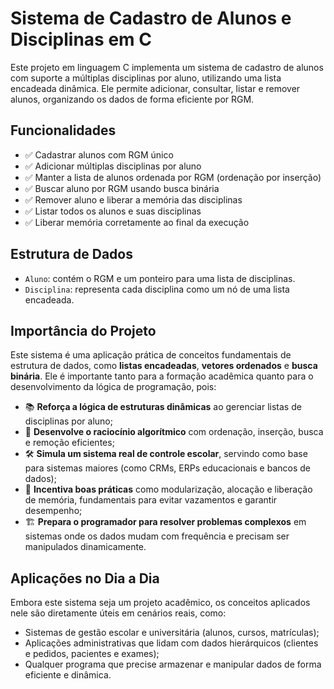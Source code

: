 # Sistema de Cadastro de Alunos e Disciplinas em C

Este projeto em linguagem C implementa um sistema de cadastro de alunos com suporte a múltiplas disciplinas por aluno, utilizando uma lista encadeada dinâmica. Ele permite adicionar, consultar, listar e remover alunos, organizando os dados de forma eficiente por RGM.

## Funcionalidades

- ✅ Cadastrar alunos com RGM único  
- ✅ Adicionar múltiplas disciplinas por aluno  
- ✅ Manter a lista de alunos ordenada por RGM (ordenação por inserção)  
- ✅ Buscar aluno por RGM usando busca binária  
- ✅ Remover aluno e liberar a memória das disciplinas  
- ✅ Listar todos os alunos e suas disciplinas  
- ✅ Liberar memória corretamente ao final da execução  

## Estrutura de Dados

- `Aluno`: contém o RGM e um ponteiro para uma lista de disciplinas.  
- `Disciplina`: representa cada disciplina como um nó de uma lista encadeada.

## Importância do Projeto

Este sistema é uma aplicação prática de conceitos fundamentais de estrutura de dados, como **listas encadeadas**, **vetores ordenados** e **busca binária**. Ele é importante tanto para a formação acadêmica quanto para o desenvolvimento da lógica de programação, pois:

- 📚 **Reforça a lógica de estruturas dinâmicas** ao gerenciar listas de disciplinas por aluno;  
- 🧠 **Desenvolve o raciocínio algorítmico** com ordenação, inserção, busca e remoção eficientes;  
- 🛠️ **Simula um sistema real de controle escolar**, servindo como base para sistemas maiores (como CRMs, ERPs educacionais e bancos de dados);  
- 🧼 **Incentiva boas práticas** como modularização, alocação e liberação de memória, fundamentais para evitar vazamentos e garantir desempenho;  
- 🏗️ **Prepara o programador para resolver problemas complexos** em sistemas onde os dados mudam com frequência e precisam ser manipulados dinamicamente.

## Aplicações no Dia a Dia

Embora este sistema seja um projeto acadêmico, os conceitos aplicados nele são diretamente úteis em cenários reais, como:

- Sistemas de gestão escolar e universitária (alunos, cursos, matrículas);  
- Aplicações administrativas que lidam com dados hierárquicos (clientes e pedidos, pacientes e exames);  
- Qualquer programa que precise armazenar e manipular dados de forma eficiente e dinâmica.
